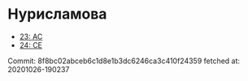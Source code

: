 # Нурисламова
- [23: AC](23.md)
- [24: CE](24.md)

Commit: 8f8bc02abceb6c1d8e1b3dc6246ca3c410f24359
 fetched at: 20201026-190237
